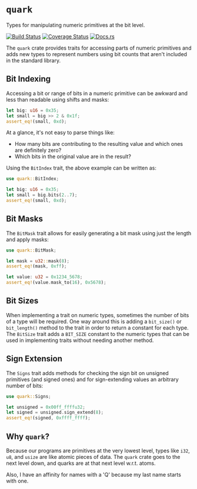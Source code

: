 # `quark`

Types for manipulating numeric primitives at the bit level.

[![Build Status](https://travis-ci.org/ryanq/quark.svg?branch=master)](https://travis-ci.org/ryanq/quark)
[![Coverage Status](https://coveralls.io/repos/github/ryanq/quark/badge.svg?branch=master)](https://coveralls.io/github/ryanq/quark?branch=master)
[![Docs.rs](https://docs.rs/quark/badge.svg)](https://docs.rs/quark)

The `quark` crate provides traits for accessing parts of numeric primitives and
adds new types to represent numbers using bit counts that aren't included in
the standard library.

## Bit Indexing

Accessing a bit or range of bits in a numeric primitive can be awkward and less
than readable using shifts and masks:

```rust
let big: u16 = 0x35;
let small = big >> 2 & 0x1f;
assert_eq!(small, 0xd);
```

At a glance, it's not easy to parse things like:

 - How many bits are contributing to the resulting value and which ones are
   definitely zero?
 - Which bits in the original value are in the result?

Using the `BitIndex` trait, the above example can be written as:

```rust
use quark::BitIndex;

let big: u16 = 0x35;
let small = big.bits(2..7);
assert_eq!(small, 0xd);
```

## Bit Masks

The `BitMask` trait allows for easily generating a bit mask using just the
length and apply masks:

```rust
use quark::BitMask;

let mask = u32::mask(8);
assert_eq!(mask, 0xff);

let value: u32 = 0x1234_5678;
assert_eq!(value.mask_to(16), 0x5678);
```

## Bit Sizes

When implementing a trait on numeric types, sometimes the number of bits of a
type will be required. One way around this is adding a `bit_size()` or
`bit_length()` method to the trait in order to return a constant for each type.
The `BitSize` trait adds a `BIT_SIZE` constant to the numeric types that can be
used in implementing traits without needing another method.

## Sign Extension

The `Signs` trait adds methods for checking the sign bit on unsigned primitives
(and signed ones) and for sign-extending values an arbitrary number of bits:

```rust
use quark::Signs;

let unsigned = 0x00ff_ffffu32;
let signed = unsigned.sign_extend(8);
assert_eq!(signed, 0xffff_ffff);
```

## Why `quark`?

Because our programs are primitives at the very lowest level, types like `i32`,
`u8`, and `usize` are like atomic pieces of data. The `quark` crate goes to the
next level down, and quarks are at that next level w.r.t. atoms.

Also, I have an affinity for names with a 'Q' because my last name starts with
one.
